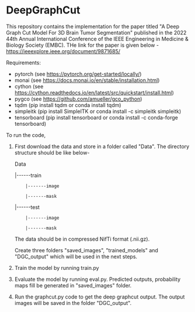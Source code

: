 # DeepGraphCut
This repository contains the implementation for the paper titled "A Deep Graph Cut Model For 3D Brain Tumor Segmentation" published in the 2022 44th Annual International Conference of the IEEE Engineering in Medicine & Biology Society (EMBC). THe link for the paper is given below -
https://ieeexplore.ieee.org/document/9871685/

Requirements:
- pytorch (see https://pytorch.org/get-started/locally/)
- monai (see https://docs.monai.io/en/stable/installation.html)
- cython (see https://cython.readthedocs.io/en/latest/src/quickstart/install.html)
- pygco (see https://github.com/amueller/gco_python)
- tqdm (pip install tqdm or conda install tqdm)
- simpleitk (pip install SimpleITK or conda install -c simpleitk simpleitk)
- tensorboard (pip install tensorboard or conda install -c conda-forge tensorboard)

To run the code,
1.  First download the data and store in a folder called "Data". The directory structure should be like below-

    Data
    
    |------train
    
            |-------image
            
            |-------mask
            
    |------test
    
            |-------image
            
            |-------mask
    
    The data should be in compressed NifTi format (.nii.gz).
    
    Create three folders "saved_images", "trained_models" and "DGC_output" which will be used in the next steps.
2.  Train the model by running train.py
3.	Evaluate the model by running eval.py. Predicted outputs, probability maps fill be generated in "saved_images" folder.
4.  Run the graphcut.py code to get the deep graphcut output. The output images will be saved in the folder "DGC_output".
